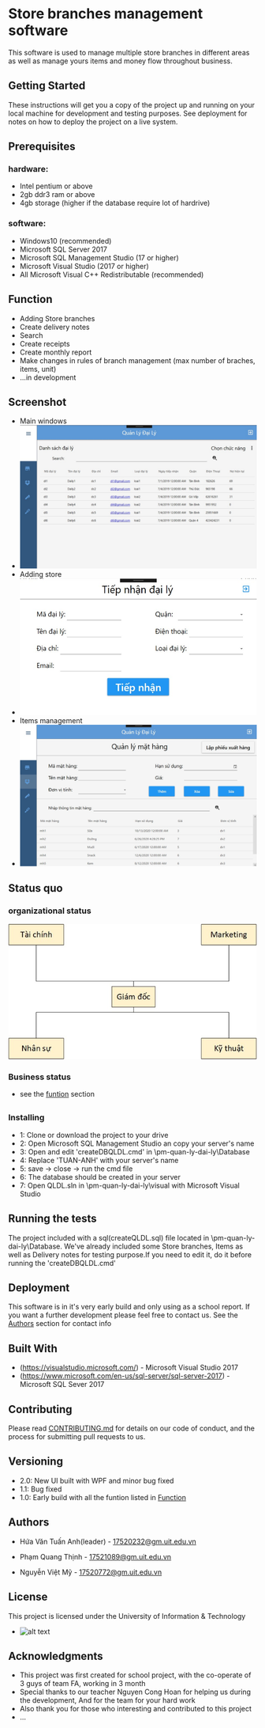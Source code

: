 # Store branches management software

This software is used to manage multiple store branches in different areas as well as manage yours items and money flow throughout business.

## Getting Started

These instructions will get you a copy of the project up and running on your local machine for development and testing purposes. See deployment for notes on how to deploy the project on a live system.

## Prerequisites
### hardware:
* Intel pentium or above
* 2gb ddr3 ram or above
* 4gb storage (higher if the database require lot of hardrive)
### software:
* Windows10 (recommended)
* Microsoft SQL Server 2017
* Microsoft SQL Management Studio (17 or higher)
* Microsoft Visual Studio (2017 or higher)
* All Microsoft Visual C++ Redistributable (recommended)

## Function

* Adding Store branches 
* Create delivery notes
* Search
* Create receipts
* Create monthly report
* Make changes in rules of branch management (max number of braches, items, unit)
* ...in development
## Screenshot
* Main windows
* ![alt text](https://github.com/hvtanh07/pm-quan-ly-dai-ly/blob/master/main.jpg)
* Adding store
* ![alt text](https://github.com/hvtanh07/pm-quan-ly-dai-ly/blob/master/addstore.jpg)
* Items management
* ![alt text](https://github.com/hvtanh07/pm-quan-ly-dai-ly/blob/master/itemmanage.jpg)
## Status quo

### organizational status
![alt text](https://github.com/hvtanh07/pm-quan-ly-dai-ly/blob/master/httt.jpg)

### Business status

* see the [funtion](#function) section

## 

### Installing

* 1: Clone or download the project to your drive
* 2: Open Microsoft SQL Management Studio an copy your server's name 
* 3: Open and edit 'createDBQLDL.cmd' in \pm-quan-ly-dai-ly\Database
* 4: Replace 'TUAN-ANH' with your server's name 
* 5: save -> close -> run the cmd file
* 6: The database should be created in your server
* 7: Open QLDL.sln in \pm-quan-ly-dai-ly\visual with Microsoft Visual Studio

## Running the tests

The project included with a sql(createQLDL.sql) file located in \pm-quan-ly-dai-ly\Database. We've already included some Store branches, Items as well as Delivery notes for testing purpose.If you need to edit it, do it before running the 'createDBQLDL.cmd'

## Deployment

This software is in it's very early build and only using as a school report. If you want a further development please feel free to contact us. See the [Authors](#Authors) section for contact info

## Built With

* (https://visualstudio.microsoft.com/) - Microsoft Visual Studio 2017
* (https://www.microsoft.com/en-us/sql-server/sql-server-2017) - Microsoft SQL Sever 2017

## Contributing

Please read [CONTRIBUTING.md](https://gist.github.com/PurpleBooth/b24679402957c63ec426) for details on our code of conduct, and the process for submitting pull requests to us.

## Versioning

* 2.0: New UI built with WPF and minor bug fixed
* 1.1: Bug fixed 
* 1.0: Early build with all the funtion listed in [Function](#Function)

## Authors

* Hứa Văn Tuấn Anh(leader) - 17520232@gm.uit.edu.vn

* Phạm Quang Thịnh - 17521089@gm.uit.edu.vn

* Nguyễn Việt Mỹ - 17520772@gm.uit.edu.vn

## License

This project is licensed under the University of Information & Technology
* ![alt text](https://upload.wikimedia.org/wikipedia/commons/thumb/0/06/Logo_UIT_In.jpg/220px-Logo_UIT_In.jpg)

## Acknowledgments

* This project was first created for school project, with the co-operate of 3 guys of team FA, working in 3 month
* Special thanks to our teacher Nguyen Cong Hoan for helping us during the development, And for the team for your hard work
* Also thank you for those who interesting and contributed to this project 
* ...

